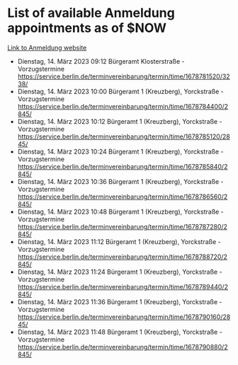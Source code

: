 # List of available Anmeldung appointments as of $NOW
[Link to Anmeldung website](https://service.berlin.de/terminvereinbarung/termin/tag.php?termin=1&anliegen[]=120686&dienstleisterlist=122210,122217,327316,122219,327312,122227,327314,122231,327346,122243,327348,122254,122252,329742,122260,329745,122262,329748,122271,327278,122273,327274,122277,327276,330436,122280,327294,122282,327290,122284,327292,122291,327270,122285,327266,122286,327264,122296,327268,150230,329760,122297,327286,122294,327284,122312,329763,122314,329775,122304,327330,122311,327334,122309,327332,317869,122281,327352,122279,329772,122283,122276,327324,122274,327326,122267,329766,122246,327318,122251,327320,122257,327322,122208,327298,122226,327300&herkunft=http%3A%2F%2Fservice.berlin.de%2Fdienstleistung%2F120686%2F)
- Dienstag, 14. März 2023 09:12 Bürgeramt Klosterstraße - Vorzugstermine https://service.berlin.de/terminvereinbarung/termin/time/1678781520/3238/
- Dienstag, 14. März 2023 10:00 Bürgeramt 1 (Kreuzberg), Yorckstraße - Vorzugstermine https://service.berlin.de/terminvereinbarung/termin/time/1678784400/2845/
- Dienstag, 14. März 2023 10:12 Bürgeramt 1 (Kreuzberg), Yorckstraße - Vorzugstermine https://service.berlin.de/terminvereinbarung/termin/time/1678785120/2845/
- Dienstag, 14. März 2023 10:24 Bürgeramt 1 (Kreuzberg), Yorckstraße - Vorzugstermine https://service.berlin.de/terminvereinbarung/termin/time/1678785840/2845/
- Dienstag, 14. März 2023 10:36 Bürgeramt 1 (Kreuzberg), Yorckstraße - Vorzugstermine https://service.berlin.de/terminvereinbarung/termin/time/1678786560/2845/
- Dienstag, 14. März 2023 10:48 Bürgeramt 1 (Kreuzberg), Yorckstraße - Vorzugstermine https://service.berlin.de/terminvereinbarung/termin/time/1678787280/2845/
- Dienstag, 14. März 2023 11:12 Bürgeramt 1 (Kreuzberg), Yorckstraße - Vorzugstermine https://service.berlin.de/terminvereinbarung/termin/time/1678788720/2845/
- Dienstag, 14. März 2023 11:24 Bürgeramt 1 (Kreuzberg), Yorckstraße - Vorzugstermine https://service.berlin.de/terminvereinbarung/termin/time/1678789440/2845/
- Dienstag, 14. März 2023 11:36 Bürgeramt 1 (Kreuzberg), Yorckstraße - Vorzugstermine https://service.berlin.de/terminvereinbarung/termin/time/1678790160/2845/
- Dienstag, 14. März 2023 11:48 Bürgeramt 1 (Kreuzberg), Yorckstraße - Vorzugstermine https://service.berlin.de/terminvereinbarung/termin/time/1678790880/2845/

